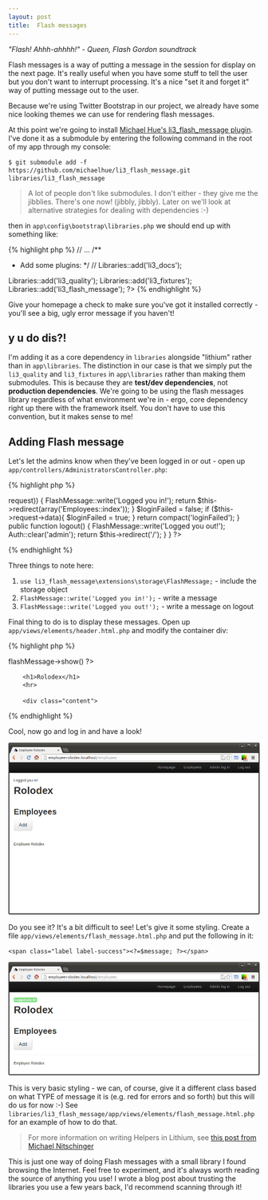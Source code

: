 ```yaml
---
layout: post
title:  Flash messages
---
```


_"Flash! Ahhh-ahhhh!" - Queen, Flash Gordon soundtrack_

Flash messages is a way of putting a message in the session for display on the next page. It's really useful when you have some stuff to tell the user but you don't want to interrupt processing. It's a nice "set it and forget it" way of putting message out to the user.

Because we're using Twitter Bootstrap in our project, we already have some nice looking themes we can use for rendering flash messages.

At this point we're going to install [Michael Hue's li3_flash_message plugin](https://github.com/michaelhue/li3_flash_message). I've done it as a submodule by entering the following command in the root of my app through my console:

    $ git submodule add -f https://github.com/michaelhue/li3_flash_message.git libraries/li3_flash_message

> A lot of people don't like submodules. I don't either - they give me the jibblies. There's one now! (jibbly, jibbly). Later on we'll look at alternative strategies for dealing with dependencies :-)

then in `app\config\bootstrap\libraries.php` we should end up with something like:

{% highlight php %}
// ...
/**
 * Add some plugins:
 */
// Libraries::add('li3_docs');

Libraries::add('li3_quality');
Libraries::add('li3_fixtures');
Libraries::add('li3_flash_message');
?>
{% endhighlight %}

Give your homepage a check to make sure you've got it installed correctly - you'll see a big, ugly error message if you haven't!

## y u do dis?!

I'm adding it as a core dependency in `libraries` alongside "lithium" rather than in `app\libraries`. The distinction in our case is that we simply put the `li3_quality` and `li3_fixtures` in `app\libraries` rather than making them submodules. This is because they are **test/dev dependencies**, not **production dependencies**. We're going to be using the flash messages library regardless of what environment we're in - ergo, core dependency right up there with the framework itself. You don't have to use this convention, but it makes sense to me!

## Adding Flash message

Let's let the admins know when they've been logged in or out - open up `app/controllers/AdministratorsController.php`:

{% highlight php %}
<?php
namespace app\controllers;

use lithium\security\Auth;
use li3_flash_message\extensions\storage\FlashMessage;

class AdministratorsController extends \lithium\action\Controller {
	public function login() {
		if (Auth::check('admin', $this->request)) {
            FlashMessage::write('Logged you in!');
			return $this->redirect(array('Employees::index'));
		}

		$loginFailed = false;
		if ($this->request->data){
			$loginFailed = true;
		}
		return compact('loginFailed');
	}

	public function logout() {
        FlashMessage::write('Logged you out!');
		Auth::clear('admin');
		return $this->redirect('/');
	}
}
?>
{% endhighlight %}

Three things to note here:

1. `use li3_flash_message\extensions\storage\FlashMessage;` - include the storage object
2. `FlashMessage::write('Logged you in!');` - write a message
3. `FlashMessage::write('Logged you out!');` - write a message on logout

Final thing to do is to display these messages. Open up `app/views/elements/header.html.php` and modify the container div:

{% highlight php %}
<?php
<!-- ... -->
    <div class="container">
        
        <?= $this->flashMessage->show() ?>
        
        <h1>Rolodex</h1>
        <hr>

        <div class="content">
{% endhighlight %}

Cool, now go and log in and have a look!

![Basic flash message](images/flash-plain.png)

Do you see it? It's a bit difficult to see! Let's give it some styling. Create a file `app/views/elements/flash_message.html.php` and put the following in it:

    <span class="label label-success"><?=$message; ?></span>

![Styled](images/flash-styled.png)

This is very basic styling - we can, of course, give it a different class based on what TYPE of message it is (e.g. red for errors and so forth) but this will do us for now :-) See `libraries/li3_flash_message/app/views/elements/flash_message.html.php` for an example of how to do that.

> For more information on writing Helpers in Lithium, see [this post from Michael Nitschinger](http://nitschinger.at/Write-your-own-Helper-with-Lithium)

This is just one way of doing Flash messages with a small library I found browsing the Internet. Feel free to experiment, and it's always worth reading the source of anything you use! I wrote a blog post about trusting the libraries you use a few years back, I'd recommend scanning through it!